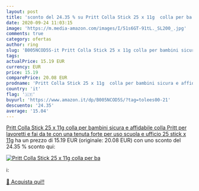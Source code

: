 ```yaml
---
layout: post
title: 'sconto del 24.35 % su Pritt Colla Stick 25 x 11g  colla per ba  '
date: 2020-09-24 11:03:15
image: 'https://m.media-amazon.com/images/I/51s6GT-91tL._SL200_.jpg'
comments: true
category: ofertas
author: ring
slug: 'B005NCOD5S-it Pritt Colla Stick 25 x 11g colla per bambini sicura e...'
tags: 
actualPrice: 15.19 EUR
currency: EUR
price: 15.19
comparePrice: 20.08 EUR
prodname: 'Pritt Colla Stick 25 x 11g  colla per bambini sicura e affidabile  colla Pritt per lavoretti e fai da te  con una tenuta forte per uso scuola e ufficio  25 stick x 11g'
country: 'it'
flag: '🇮🇹'
buyurl: 'https://www.amazon.it/dp/B005NCOD5S/?tag=tolees00-21'
descuento: '24.35'
average: '15.04'
---
```


[Pritt Colla Stick 25 x 11g  colla per bambini sicura e affidabile  colla Pritt per lavoretti e fai da te  con una tenuta forte per uso scuola e ufficio  25 stick x 11g](https://www.amazon.it/dp/B005NCOD5S/?tag=tolees00-21) ha un prezzo di 15.19 EUR (originale: 20.08 EUR) con uno sconto del 24.35 % sconto qui:

[![Pritt Colla Stick 25 x 11g  colla per ba](https://m.media-amazon.com/images/I/51s6GT-91tL._SL200_.jpg)](https://www.amazon.it/dp/B005NCOD5S/?tag=tolees00-21)

ℹ️:


[🛒 Acquista qui!!](https://www.amazon.it/dp/B005NCOD5S/?tag=tolees00-21)
